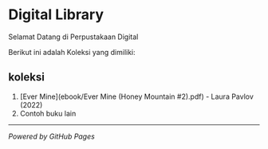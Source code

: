 # Digital Library

Selamat Datang di Perpustakaan Digital

Berikut ini adalah Koleksi yang dimiliki:

## koleksi
1. [Ever Mine](ebook/Ever Mine (Honey Mountain #2).pdf) - Laura Pavlov (2022)
2. Contoh buku lain
---

*Powered by GitHub Pages*

